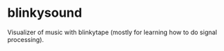 blinkysound
===========

Visualizer of music with blinkytape (mostly for learning how to do signal processing).
